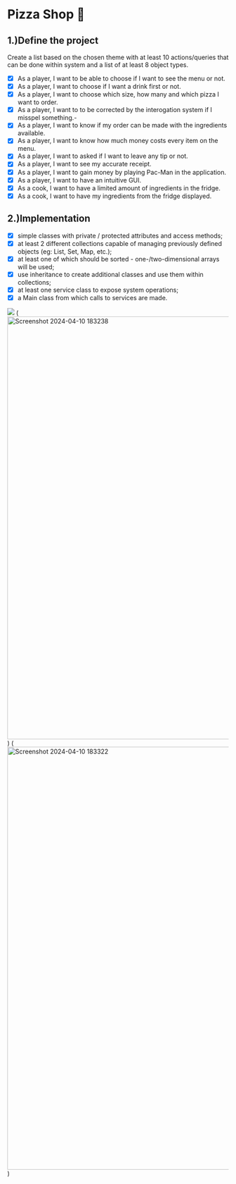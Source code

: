 # Pizza Shop 🍕

## 1.)Define the project

Create a list based on the chosen theme with at least 10 actions/queries that can be done within
system and a list of at least 8 object types.

- [X] As a player, I want to be able to choose if I want to see the menu or not.
- [X] As a player, I want to choose if I want a drink first or not. 
- [X] As a player, I want to choose which size, how many and which pizza I want to order.
- [X] As a player, I want to to be corrected by the interogation system if I misspel something.-
- [X] As a player, I want to know if my order can be made with the ingredients available.
- [X] As a player, I want to know how much money costs every item on the menu.
- [X] As a player, I want to asked if I want to leave any tip or not.
- [X] As a player, I want to see my accurate receipt.
- [X] As a player, I want to gain money by playing Pac-Man in the application.
- [X] As a player, I want to have an intuitive GUI. 
- [X] As a cook, I want to have a limited amount of ingredients in the fridge.
- [X] As a cook, I want to have my ingredients from the fridge displayed.

## 2.)Implementation
- [X] simple classes with private / protected attributes and access methods;
- [X] at least 2 different collections capable of managing previously defined objects (eg: List, Set, Map, etc.);
- [X] at least one of which should be sorted - one-/two-dimensional arrays will be used;
- [X] use inheritance to create additional classes and use them within collections;
- [X] at least one service class to expose system operations;
- [X] a Main class from which calls to services are made.

![](<img width="960" alt="Screenshot 2024-04-10 183135" src="https://github.com/dariapirvulescu18/Pizza_Shop/assets/115870351/6e15456e-2744-4d5f-ab17-3b91436d06bb">)
(<img width="960" alt="Screenshot 2024-04-10 183238" src="https://github.com/dariapirvulescu18/Pizza_Shop/assets/115870351/349d13d3-e293-42f3-800b-d23d52ee2492">
) (<img width="960" alt="Screenshot 2024-04-10 183322" src="https://github.com/dariapirvulescu18/Pizza_Shop/assets/115870351/43f6f9ba-0949-4517-b4e9-11385cd5ee7a">
)
